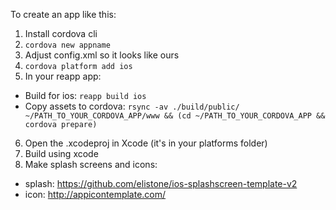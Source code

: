 To create an app like this:

1. Install cordova cli
2. `cordova new appname`
3. Adjust config.xml so it looks like ours
4. `cordova platform add ios`
5. In your reapp app:
  - Build for ios: `reapp build ios`
  - Copy assets to cordova: `rsync -av ./build/public/ ~/PATH_TO_YOUR_CORDOVA_APP/www && (cd ~/PATH_TO_YOUR_CORDOVA_APP && cordova prepare)`
6. Open the .xcodeproj in Xcode (it's in your platforms folder)
7. Build using xcode
8. Make splash screens and icons:
  - splash: https://github.com/elistone/ios-splashscreen-template-v2
  - icon: http://appicontemplate.com/